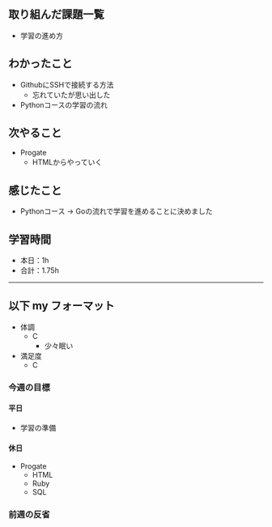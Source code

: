 ## 取り組んだ課題一覧

- 学習の進め方

## わかったこと

- GithubにSSHで接続する方法
  - 忘れていたが思い出した
- Pythonコースの学習の流れ

## 次やること

- Progate
  - HTMLからやっていく

## 感じたこと

- Pythonコース -> Goの流れで学習を進めることに決めました

## 学習時間

- 本日：1h
- 合計：1.75h

---

## 以下 my フォーマット

- 体調
  - C
    - 少々眠い
- 満足度
  - C

### 今週の目標

#### 平日

- 学習の準備

#### 休日

- Progate
  - HTML
  - Ruby
  - SQL

### 前週の反省

